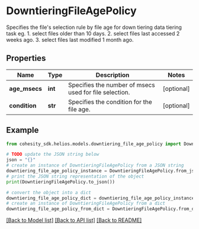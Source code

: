 # DowntieringFileAgePolicy

Specifies the file's selection rule by file age for down tiering data tiering task eg. 1. select files older than 10 days. 2. select files last accessed 2 weeks ago. 3. select files last modified 1 month ago.

## Properties

Name | Type | Description | Notes
------------ | ------------- | ------------- | -------------
**age_msecs** | **int** | Specifies the number of msecs used for file selection. | [optional] 
**condition** | **str** | Specifies the condition for the file age. | [optional] 

## Example

```python
from cohesity_sdk.helios.models.downtiering_file_age_policy import DowntieringFileAgePolicy

# TODO update the JSON string below
json = "{}"
# create an instance of DowntieringFileAgePolicy from a JSON string
downtiering_file_age_policy_instance = DowntieringFileAgePolicy.from_json(json)
# print the JSON string representation of the object
print(DowntieringFileAgePolicy.to_json())

# convert the object into a dict
downtiering_file_age_policy_dict = downtiering_file_age_policy_instance.to_dict()
# create an instance of DowntieringFileAgePolicy from a dict
downtiering_file_age_policy_from_dict = DowntieringFileAgePolicy.from_dict(downtiering_file_age_policy_dict)
```
[[Back to Model list]](../README.md#documentation-for-models) [[Back to API list]](../README.md#documentation-for-api-endpoints) [[Back to README]](../README.md)


